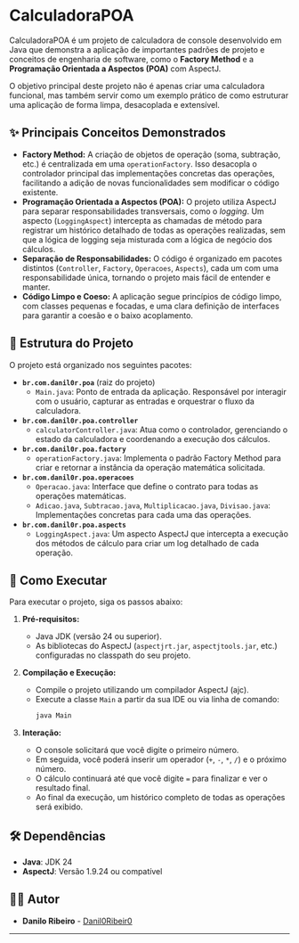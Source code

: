 # CalculadoraPOA

CalculadoraPOA é um projeto de calculadora de console desenvolvido em Java que demonstra a aplicação de importantes padrões de projeto e conceitos de engenharia de software, como o **Factory Method** e a **Programação Orientada a Aspectos (POA)** com AspectJ.

O objetivo principal deste projeto não é apenas criar uma calculadora funcional, mas também servir como um exemplo prático de como estruturar uma aplicação de forma limpa, desacoplada e extensível.

## ✨ Principais Conceitos Demonstrados

  * **Factory Method:** A criação de objetos de operação (soma, subtração, etc.) é centralizada em uma `operationFactory`. Isso desacopla o controlador principal das implementações concretas das operações, facilitando a adição de novas funcionalidades sem modificar o código existente.
  * **Programação Orientada a Aspectos (POA):** O projeto utiliza AspectJ para separar responsabilidades transversais, como o *logging*. Um aspecto (`LoggingAspect`) intercepta as chamadas de método para registrar um histórico detalhado de todas as operações realizadas, sem que a lógica de logging seja misturada com a lógica de negócio dos cálculos.
  * **Separação de Responsabilidades:** O código é organizado em pacotes distintos (`Controller`, `Factory`, `Operacoes`, `Aspects`), cada um com uma responsabilidade única, tornando o projeto mais fácil de entender e manter.
  * **Código Limpo e Coeso:** A aplicação segue princípios de código limpo, com classes pequenas e focadas, e uma clara definição de interfaces para garantir a coesão e o baixo acoplamento.

## 📂 Estrutura do Projeto

O projeto está organizado nos seguintes pacotes:

  * **`br.com.danil0r.poa`** (raiz do projeto)
      * `Main.java`: Ponto de entrada da aplicação. Responsável por interagir com o usuário, capturar as entradas e orquestrar o fluxo da calculadora.
  * **`br.com.danil0r.poa.controller`**
      * `calculatorController.java`: Atua como o controlador, gerenciando o estado da calculadora e coordenando a execução dos cálculos.
  * **`br.com.danil0r.poa.factory`**
      * `operationFactory.java`: Implementa o padrão Factory Method para criar e retornar a instância da operação matemática solicitada.
  * **`br.com.danil0r.poa.operacoes`**
      * `Operacao.java`: Interface que define o contrato para todas as operações matemáticas.
      * `Adicao.java`, `Subtracao.java`, `Multiplicacao.java`, `Divisao.java`: Implementações concretas para cada uma das operações.
  * **`br.com.danil0r.poa.aspects`**
      * `LoggingAspect.java`: Um aspecto AspectJ que intercepta a execução dos métodos de cálculo para criar um log detalhado de cada operação.

## 🚀 Como Executar

Para executar o projeto, siga os passos abaixo:

1.  **Pré-requisitos:**

      * Java JDK (versão 24 ou superior).
      * As bibliotecas do AspectJ (`aspectjrt.jar`, `aspectjtools.jar`, etc.) configuradas no classpath do seu projeto.

2.  **Compilação e Execução:**

      * Compile o projeto utilizando um compilador AspectJ (ajc).
      * Execute a classe `Main` a partir da sua IDE ou via linha de comando:
        ```bash
        java Main
        ```

3.  **Interação:**

      * O console solicitará que você digite o primeiro número.
      * Em seguida, você poderá inserir um operador (`+`, `-`, `*`, `/`) e o próximo número.
      * O cálculo continuará até que você digite `=` para finalizar e ver o resultado final.
      * Ao final da execução, um histórico completo de todas as operações será exibido.

## 🛠️ Dependências

  * **Java**: JDK 24
  * **AspectJ**: Versão 1.9.24 ou compatível

## 👨‍💻 Autor

  * **Danilo Ribeiro** - [Danil0Ribeir0](https://www.google.com/search?q=https://github.com/Danil0Ribeir0)

-----
